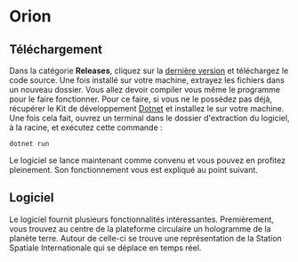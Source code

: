 # Orion
## Téléchargement
Dans la catégorie **Releases**, cliquez sur la [dernière version](https://git.s2.rpn.ch/ComtesseE1/orion/-/releases/beta-0.0.0) et téléchargez le code source. Une fois installé sur votre machine, extrayez les fichiers dans un nouveau dossier. Vous allez devoir compiler vous même le programme pour le faire fonctionner. Pour ce faire, si vous ne le possédez pas déjà, récupérer le Kit de développement [Dotnet](https://dotnet.microsoft.com/en-us/download) et installez le sur votre machine. Une fois cela fait, ouvrez un terminal dans le dossier d'extraction du logiciel, à la racine, et exécutez cette commande : 
````
dotnet run
````
Le logiciel se lance maintenant comme convenu et vous pouvez en profitez pleinement. Son fonctionnement vous est expliqué au point suivant.
## Logiciel
Le logiciel fournit plusieurs fonctionnalités intéressantes. Premièrement, vous trouvez au centre de la plateforme circulaire un hologramme de la planète terre. Autour de celle-ci se trouve une représentation de la Station Spatiale Internationale qui se déplace en temps réel. 